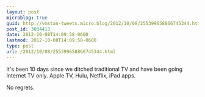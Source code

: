 ```yaml
---
layout: post
microblog: true
guid: http://vmstan-tweets.micro.blog/2012/10/08/255399658866745344.html
post_id: 3034413
date: 2012-10-08T14:09:58-0600
lastmod: 2012-10-08T14:09:58-0600
type: post
url: /2012/10/08/255399658866745344.html
---
```

It's been 10 days since we ditched traditional TV and have been going Internet TV only. Apple TV, Hulu, Netflix, iPad apps.

No regrets.
